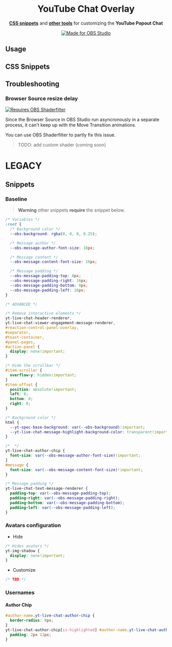 <div align="center">
  <h1>YouTube Chat Overlay</h1>
  <p>
    <a href="#css-snippets"><b>CSS snippets</b></a> and <a href="#other"><b>other tools</b></a> for customizing the <b>YouTube Popout Chat</b>
  </p>
  <a href="https://obsproject.com/">
    <img alt="Made for OBS Studio" src="https://img.shields.io/badge/MADE_FOR-OBS_Studio-black?style=for-the-badge&logo=obs-studio">
  </a>
</div>




## Usage

## CSS Snippets
## Troubleshooting
### Browser Source resize delay
[![Requires OBS Shaderfilter](https://img.shields.io/badge/Requires-OBS_Shaderfilter-white?logo=obs-studio)](https://github.com/exeldro/obs-shaderfilter/ "exeldro/obs-shaderfilter")

Since the Browser Source in OBS Studio run asyncronously in a separate process, it can't keep up with the Move Transition animations.

You can use OBS Shaderfilter to partly fix this issue.
> TODO: add custom shader (coming soon)


# LEGACY



## Snippets
### Baseline

> **Warning** other snippets **require** the snippet below.

```css
/* Variables */
:root {
  /* Background color */
  --obs-background: rgba(0, 0, 0, 0.25);

  /* Message author */
  --obs-message-author-font-size: 18px;

  /* Message content */
  --obs-message-content-font-size: 16px;

  /* Message padding */
  --obs-message-padding-top: 8px;
  --obs-message-padding-right: 16px;
  --obs-message-padding-bottom: 8px;
  --obs-message-padding-left: 16px;
}

/* ADVANCED */

/* Remove interactive elements */
yt-live-chat-header-renderer,
yt-live-chat-viewer-engagement-message-renderer,
#reaction-control-panel-overlay,
#separator,
#toast-container,
#panel-pages,
#action-panel {
  display: none!important;
}

/* Hide the scrollbar */
#item-scroller {
  overflow-y: hidden!important;
}
#item-offset {
  position: absolute!important;
  left: 0;
  bottom: 0;
  right: 0;
}

/* Background color */
html {
  --yt-spec-base-background: var(--obs-background)!important;
  --yt-live-chat-message-highlight-background-color: transparent!important;
}

/*  */
yt-live-chat-author-chip {
  font-size: var(--obs-message-author-font-size)!important;
}
#message {
  font-size: var(--obs-message-content-font-size)!important;
}

/* Message padding */
yt-live-chat-text-message-renderer {
  padding-top: var(--obs-message-padding-top);
  padding-right: var(--obs-message-padding-right);
  padding-bottom: var(--obs-message-padding-bottom);
  padding-left: var(--obs-message-padding-left);
}
```

### Avatars configuration
- Hide
```css
/* Hides avatars */
yt-img-shadow {
  display: none!important;
}
```
- Customize
```css
/* TBD */
```

### Usernames
#### Author Chip
```css
#author-name.yt-live-chat-author-chip {
  border-radius: 8px;
}
yt-live-chat-author-chip[is-highlighted] #author-name.yt-live-chat-author-chip {
  padding: 2px 12px;
}
```
